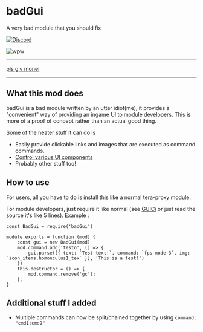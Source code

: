 # badGui
A very bad module that you should fix

[![Discord](https://discordapp.com/api/guilds/385946679733518338/widget.png)](https://discord.gg/dzB7xZK)

![wpw](https://i.imgur.com/YnHP87W.png)
****
[pls giv monei](https://ko-fi.com/codeagon)
****
## What this mod does
badGui is a bad module written by an utter idiot(me), it provides a "convenient" way of providing an ingame UI to module developers. This is more of a proof of concept rather than an actual good thing.

Some of the neater stuff it can do is
- Easily provide clickable links and images that are executed as command commands.
- [Control various UI components ](https://github.com/codeagon/GUI-Controller)
- Probably other stuff too!

## How to use
For users, all you have to do is install this like a normal tera-proxy module.

For module developers, just require it like normal (see [GUICi](https://github.com/codeagon/GUI-Controller) or just read the source it's like 5 lines).
Example :
```
const BadGui = require('badGui')

module.exports = function (mod) {
    const gui = new BadGui(mod)
    mod.command.add('testo', () => {
        gui.parse([{ text: `Test text!`, command: `fps mode 3`, img: `icon_items.homonculus1_tex` }], 'This is a test!')
    })
    this.destructor = () => {
        mod.command.remove('gc');
    };
}
```
## Additional stuff I added
- Multiple commands can now be split/chained together by using `command: "cmd1;cmd2"`
